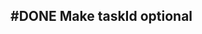 ## #DONE Make taskId optional
<!-- 
#task
created:2023-09-27T03:41:23.407Z
group:"Ungrouped Tasks"
story-id:start-a-task-without-args
task-id:f7BYQ
order:-20 completed:2023-10-01T17:34:03.987Z
archived:true
archivedAt:2024-10-30T22:38:06-04:00
originalPath:backlog/stories/start-a-task-without-args/tasks/Make-taskId-optional.md
originalLine:1
-->



